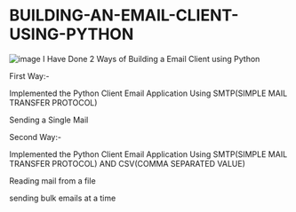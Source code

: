 # BUILDING-AN-EMAIL-CLIENT-USING-PYTHON
![image](https://miro.medium.com/max/3076/1*iAH_WP3kE4-FvVk3jSDtTg.png)
I Have Done 2 Ways of Building a Email Client using Python

First Way:-

Implemented the Python Client Email Application Using SMTP(SIMPLE MAIL TRANSFER PROTOCOL)

Sending a Single Mail

Second Way:-

Implemented the Python Client Email Application Using SMTP(SIMPLE MAIL TRANSFER PROTOCOL) AND CSV(COMMA SEPARATED VALUE)

Reading mail from a file

sending bulk emails at a time

